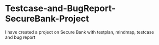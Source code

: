 # Testcase-and-BugReport-SecureBank-Project
I have created a project on Secure Bank with testplan, mindmap, testcase and bug report 
